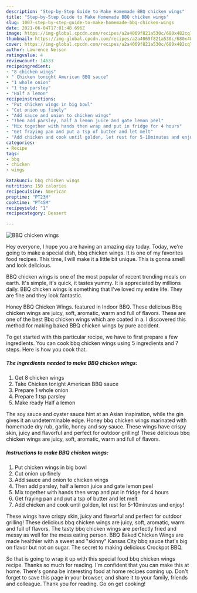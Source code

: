 ```yaml
---
description: "Step-by-Step Guide to Make Homemade BBQ chicken wings"
title: "Step-by-Step Guide to Make Homemade BBQ chicken wings"
slug: 1007-step-by-step-guide-to-make-homemade-bbq-chicken-wings
date: 2021-06-04T17:01:48.696Z
image: https://img-global.cpcdn.com/recipes/a2a4069f821a530c/680x482cq70/bbq-chicken-wings-recipe-main-photo.jpg
thumbnail: https://img-global.cpcdn.com/recipes/a2a4069f821a530c/680x482cq70/bbq-chicken-wings-recipe-main-photo.jpg
cover: https://img-global.cpcdn.com/recipes/a2a4069f821a530c/680x482cq70/bbq-chicken-wings-recipe-main-photo.jpg
author: Lawrence Nelson
ratingvalue: 4
reviewcount: 14633
recipeingredient:
- "8 chicken wings"
- " Chicken tonight American BBQ sauce"
- "1 whole onion"
- "1 tsp parsley"
- "Half a lemon"
recipeinstructions:
- "Put chicken wings in big bowl"
- "Cut onion up finely"
- "Add sauce and onion to chicken wings"
- "Then add parsley, half a lemon juice and gate lemon peel"
- "Mix together with hands then wrap and put in fridge for 4 hours"
- "Get fraying pan and put a tsp of butter and let melt"
- "Add chicken and cook until golden, let rest for 5-10minutes and enjoy!"
categories:
- Recipe
tags:
- bbq
- chicken
- wings

katakunci: bbq chicken wings 
nutrition: 150 calories
recipecuisine: American
preptime: "PT23M"
cooktime: "PT45M"
recipeyield: "1"
recipecategory: Dessert

---
```



![BBQ chicken wings](https://img-global.cpcdn.com/recipes/a2a4069f821a530c/680x482cq70/bbq-chicken-wings-recipe-main-photo.jpg)

Hey everyone, I hope you are having an amazing day today. Today, we're going to make a special dish, bbq chicken wings. It is one of my favorites food recipes. This time, I will make it a little bit unique. This is gonna smell and look delicious.

BBQ chicken wings is one of the most popular of recent trending meals on earth. It's simple, it's quick, it tastes yummy. It is appreciated by millions daily. BBQ chicken wings is something that I've loved my entire life. They are fine and they look fantastic.

Honey BBQ Chicken Wings. featured in Indoor BBQ. These delicious Bbq chicken wings are juicy, soft, aromatic, warm and full of flavors. These are one of the best Bbq chicken wings which are coated in a. I discovered this method for making baked BBQ chicken wings by pure accident.


To get started with this particular recipe, we have to first prepare a few ingredients. You can cook bbq chicken wings using 5 ingredients and 7 steps. Here is how you cook that.

<!--inarticleads1-->

##### The ingredients needed to make BBQ chicken wings:

1. Get 8 chicken wings
1. Take  Chicken tonight American BBQ sauce
1. Prepare 1 whole onion
1. Prepare 1 tsp parsley
1. Make ready Half a lemon


The soy sauce and oyster sauce hint at an Asian inspiration, while the gin gives it an undeterminable edge. Honey bbq chicken wings marinated with homemade dry rub, garlic, honey and soy sauce. These wings have crispy skin, juicy and flavorful and perfect for outdoor grilling! These delicious bbq chicken wings are juicy, soft, aromatic, warm and full of flavors. 

<!--inarticleads2-->

##### Instructions to make BBQ chicken wings:

1. Put chicken wings in big bowl
1. Cut onion up finely
1. Add sauce and onion to chicken wings
1. Then add parsley, half a lemon juice and gate lemon peel
1. Mix together with hands then wrap and put in fridge for 4 hours
1. Get fraying pan and put a tsp of butter and let melt
1. Add chicken and cook until golden, let rest for 5-10minutes and enjoy!


These wings have crispy skin, juicy and flavorful and perfect for outdoor grilling! These delicious bbq chicken wings are juicy, soft, aromatic, warm and full of flavors. The tasty bbq chicken wings are perfectly fried and messy as well for the mess eating person. BBQ Baked Chicken Wings are made healthier with a sweet and &#34;skinny&#34; Kansas City bbq sauce that&#39;s big on flavor but not on sugar. The secret to making delicious Crockpot BBQ. 

So that is going to wrap it up with this special food bbq chicken wings recipe. Thanks so much for reading. I'm confident that you can make this at home. There's gonna be interesting food at home recipes coming up. Don't forget to save this page in your browser, and share it to your family, friends and colleague. Thank you for reading. Go on get cooking!
